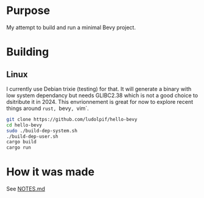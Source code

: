 # Purpose
My attempt to build and run a minimal Bevy project.

# Building
## Linux
I currently use Debian trixie (testing) for that. It will generate a binary with low system dependancy but needs GLIBC2.38 which is not a good choice to dsitribute it in 2024. This envrionnement is great for now to explore recent things around `rust, `bevy`, `vim`.
```sh
git clone https://github.com/ludolpif/hello-bevy
cd hello-bevy
sudo ./build-dep-system.sh
./build-dep-user.sh
cargo build
cargo run
```
# How it was made
See [NOTES.md](NOTES.md)

